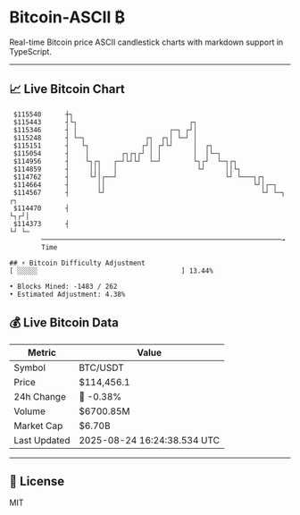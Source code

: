 # Bitcoin-ASCII ₿

Real-time Bitcoin price ASCII candlestick charts with markdown support in TypeScript.

---

## 📈 Live Bitcoin Chart

```
 $115540      ┼┐                                                           
 $115443      ┤└┐                            ┌┐                            
 $115346      ┤ │                       ┌─┐ ┌┘│                            
 $115248      ┤ └─┐               ┌┐  ┌┐│ └─┘ │                            
 $115151      ┤   └┐             ┌┘│ ┌┘└┘     │  ┌┐                        
 $115054      ┤    │        ┌┐┌┐┌┘ │ │        │  │└─┐                      
 $114956      ┤    └┐┌┐   ┌─┘└┘└┘  └─┘        └┐┌┘  └─┐┌┐                  
 $114859      ┤     │││   │                    └┘     ││└┐                 
 $114762      ┤     └┘│┌──┘                           └┘ └───┐┌┐           
 $114664      ┤       ││                                     └┘│┌─┐        
 $114567      ┤       └┘                                       └┘ └─┐  ┌┐  
 $114470      ┤                                                     └┐┌┘│  
 $114373      ┤                                                      └┘ └─ 
        ────────────────────────────────────────────────────────────→
        Time

## ⚡ Bitcoin Difficulty Adjustment
[ ░░░░░                                    ] 13.44%

• Blocks Mined: -1483 / 262
• Estimated Adjustment: 4.38%
```

## 💰 Live Bitcoin Data

| Metric | Value |
|--------|-------|
| Symbol | BTC/USDT |
| Price | $114,456.1 |
| 24h Change | 🔴 -0.38% |
| Volume | $6700.85M |
| Market Cap | $6.70B |
| Last Updated | 2025-08-24 16:24:38.534 UTC |

---

## 📄 License

MIT